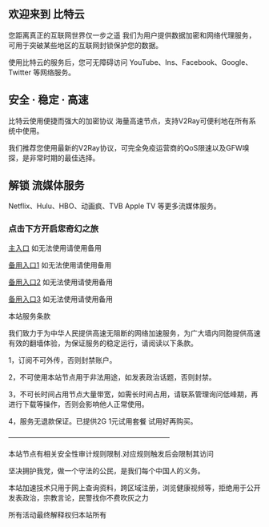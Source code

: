 ## 欢迎来到 比特云

您距离真正的互联网世界仅一步之遥
我们为用户提供数据加密和网络代理服务，可用于突破某些地区的互联网封锁保护您的数据。

使用比特云的服务后，您可无障碍访问 YouTube、Ins、Facebook、Google、Twitter 等网络服务。

## 安全 · 稳定 · 高速

比特云使用便捷而强大的加密协议
海量高速节点，支持V2Ray可便利地在所有系统中使用。

我们推荐您使用最新的V2Ray协议，可完全免疫运营商的QoS限速以及GFW嗅探，是非常时期的最佳选择。

## 解锁 流媒体服务
Netflix、Hulu、HBO、动画疯、TVB
Apple TV 等更多流媒体服务。


### 点击下方开启您奇幻之旅


[主入口](https://bityun.org/#/register?code=MBX7iYNC)       如无法使用请使用备用

[备用入口1](http://bityun.org/#/register?code=MBX7iYNC)      如无法使用请使用备用

[备用入口2](https://bityuncn.com/#/register?code=MBX7iYNC)    如无法使用请使用备用

[备用入口3](http://bityuncn.com/#/register?code=MBX7iYNC)   如无法使用请使用备用

本站服务条款

我们致力于为中华人民提供高速无阻断的网络加速服务，为广大墙内同胞提供高速有效的翻墙体验，为保证服务的稳定运行，请阅读以下条款。

1，订阅不可外传，否则封禁账户。

2，不可使用本站节点用于非法用途，如发表政治话题，否则封禁。

3，不可长时间占用节点大量带宽，如需长时间占用，请联系管理询问低峰期，再进行下载等操作，否则会影响他人正常使用。

4，服务无退款保证。已提供2G 1元试用套餐 试用好再购买。

———————————————————————

本站节点有相关安全性审计规则限制.对应规则触发后会限制其访问

坚决拥护我党，做一个守法的公民，是我们每个中国人的义务。

本站加速技术只用于网上查询资料，跨区域注册，浏览健康视频等，拒绝用于公开发表政治，宗教言论，民警找你不费吹灰之力

所有活动最终解释权归本站所有
